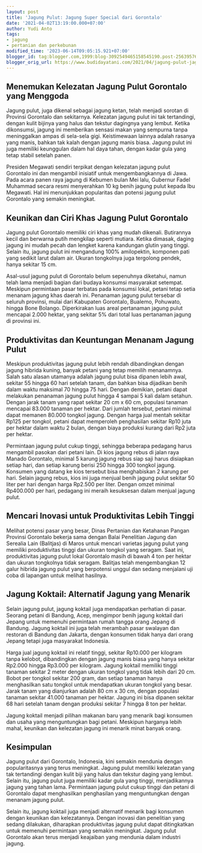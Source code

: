 ```yaml
---
layout: post
title: 'Jagung Pulut: Jagung Super Special dari Gorontalo'
date: '2021-04-02T13:19:00.000+07:00'
author: Yudi Anto
tags:
- jagung
- pertanian dan perkebunan
modified_time: '2023-06-14T09:05:15.921+07:00'
blogger_id: tag:blogger.com,1999:blog-3092549465158545190.post-2563957665597642138
blogger_orig_url: https://www.budidayatani.com/2021/04/jagung-pulut-jagung-super-special-dari.html
---
```


<h2>Menemukan Kelezatan Jagung Pulut Gorontalo yang Menggoda</h2><p>Jagung pulut, juga dikenal sebagai jagung ketan, telah menjadi sorotan di Provinsi Gorontalo dan sekitarnya. Kelezatan jagung pulut ini tak tertandingi, dengan kulit bijinya yang halus dan tekstur dagingnya yang lembut. Ketika dikonsumsi, jagung ini memberikan sensasi makan yang sempurna tanpa meninggalkan ampas di sela-sela gigi. Keistimewaan lainnya adalah rasanya yang manis, bahkan tak kalah dengan jagung manis biasa. Jagung pulut ini juga memiliki keunggulan dalam hal daya tahan, dengan kadar gula yang tetap stabil setelah panen.</p><p>Presiden Megawati sendiri terpikat dengan kelezatan jagung pulut Gorontalo ini dan mengambil inisiatif untuk mengembangkannya di Jawa. Pada acara panen raya jagung di Kebumen bulan Mei lalu, Gubernur Fadel Muhammad secara resmi menyerahkan 10 kg benih jagung pulut kepada Ibu Megawati. Hal ini menunjukkan popularitas dan potensi jagung pulut Gorontalo yang semakin meningkat.</p><h2>Keunikan dan Ciri Khas Jagung Pulut Gorontalo</h2><p>Jagung pulut Gorontalo memiliki ciri khas yang mudah dikenali. Butirannya kecil dan berwarna putih mengkilap seperti mutiara. Ketika dimasak, daging jagung ini mudah pecah dan lengket karena kandungan glutin yang tinggi. Selain itu, jagung pulut ini mengandung 100% amilopektin, komponen pati yang sedikit larut dalam air. Ukuran tongkolnya juga tergolong pendek, hanya sekitar 15 cm.</p><p>Asal-usul jagung pulut di Gorontalo belum sepenuhnya diketahui, namun telah lama menjadi bagian dari budaya konsumsi masyarakat setempat. Meskipun permintaan pasar terbatas pada konsumsi lokal, petani tetap setia menanam jagung khas daerah ini. Penanaman jagung pulut tersebar di seluruh provinsi, mulai dari Kabupaten Gorontalo, Bualemo, Pohuwato, hingga Bone Bolango. Diperkirakan luas areal pertanaman jagung pulut mencapai 2.000 hektar, yang sekitar 5% dari total luas pertanaman jagung di provinsi ini.</p><h2>Produktivitas dan Keuntungan Menanam Jagung Pulut</h2><p>Meskipun produktivitas jagung pulut lebih rendah dibandingkan dengan jagung hibrida kuning, banyak petani yang tetap memilih menanamnya. Salah satu alasan utamanya adalah jagung pulut bisa dipanen lebih awal, sekitar 55 hingga 60 hari setelah tanam, dan bahkan bisa dijadikan benih dalam waktu maksimal 70 hingga 75 hari. Dengan demikian, petani dapat melakukan penanaman jagung pulut hingga 4 sampai 5 kali dalam setahun. Dengan jarak tanam yang rapat sekitar 20 cm x 60 cm, populasi tanaman mencapai 83.000 tanaman per hektar. Dari jumlah tersebut, petani minimal dapat memanen 80.000 tongkol jagung. Dengan harga jual mentah sekitar Rp125 per tongkol, petani dapat memperoleh penghasilan sekitar Rp10 juta per hektar dalam waktu 2 bulan, dengan biaya produksi kurang dari Rp2 juta per hektar.</p><p>Permintaan jagung pulut cukup tinggi, sehingga beberapa pedagang harus mengambil pasokan dari petani lain. Di kios jagung rebus di jalan raya Manado Gorontalo, minimal 5 karung jagung rebus siap saji harus disiapkan setiap hari, dan setiap karung berisi 250 hingga 300 tongkol jagung. Konsumen yang datang ke kios tersebut bisa menghabiskan 2 karung per hari. Selain jagung rebus, kios ini juga menjual benih jagung pulut sekitar 50 liter per hari dengan harga Rp2.500 per liter. Dengan omzet minimal Rp400.000 per hari, pedagang ini meraih kesuksesan dalam menjual jagung pulut.</p><h2>Mencari Inovasi untuk Produktivitas Lebih Tinggi</h2><p>Melihat potensi pasar yang besar, Dinas Pertanian dan Ketahanan Pangan Provinsi Gorontalo bekerja sama dengan Balai Penelitian Jagung dan Serealia Lain (Balitjas) di Maros untuk mencari varietas jagung pulut yang memiliki produktivitas tinggi dan ukuran tongkol yang seragam. Saat ini, produktivitas jagung pulut lokal Gorontalo masih di bawah 4 ton per hektar dan ukuran tongkolnya tidak seragam. Balitjas telah mengembangkan 12 galur hibrida jagung pulut yang berpotensi unggul dan sedang menjalani uji coba di lapangan untuk melihat hasilnya.</p><h2>Jagung Koktail: Alternatif Jagung yang Menarik</h2><p>Selain jagung pulut, jagung koktail juga mendapatkan perhatian di pasar. Seorang petani di Bandung, Acep, mengimpor benih jagung koktail dari Jepang untuk memenuhi permintaan rumah tangga orang Jepang di Bandung. Jagung koktail ini juga telah merambah pasar swalayan dan restoran di Bandung dan Jakarta, dengan konsumen tidak hanya dari orang Jepang tetapi juga masyarakat Indonesia.</p><p>Harga jual jagung koktail ini relatif tinggi, sekitar Rp10.000 per kilogram tanpa kelobot, dibandingkan dengan jagung manis biasa yang hanya sekitar Rp2.000 hingga Rp3.000 per kilogram. Jagung koktail memiliki tinggi tanaman sekitar 2 meter dengan ukuran tongkol yang tidak lebih dari 20 cm. Bobot per tongkol sekitar 200 gram, dan setiap tanaman hanya menghasilkan satu tongkol untuk mendapatkan ukuran tongkol yang besar. Jarak tanam yang dianjurkan adalah 80 cm x 30 cm, dengan populasi tanaman sekitar 41.000 tanaman per hektar. Jagung ini bisa dipanen sekitar 68 hari setelah tanam dengan produksi sekitar 7 hingga 8 ton per hektar.</p><p>Jagung koktail menjadi pilihan makanan baru yang menarik bagi konsumen dan usaha yang menguntungkan bagi petani. Meskipun harganya lebih mahal, keunikan dan kelezatan jagung ini menarik minat banyak orang.</p><h2>Kesimpulan</h2><p>Jagung pulut dari Gorontalo, Indonesia, kini semakin mendunia dengan popularitasnya yang terus meningkat. Jagung pulut memiliki kelezatan yang tak tertandingi dengan kulit biji yang halus dan tekstur daging yang lembut. Selain itu, jagung pulut juga memiliki kadar gula yang tinggi, menjadikannya jagung yang tahan lama. Permintaan jagung pulut cukup tinggi dan petani di Gorontalo dapat menghasilkan penghasilan yang menguntungkan dengan menanam jagung pulut.</p><p>Selain itu, jagung koktail juga menjadi alternatif menarik bagi konsumen dengan keunikan dan kelezatannya. Dengan inovasi dan penelitian yang sedang dilakukan, diharapkan produktivitas jagung pulut dapat ditingkatkan untuk memenuhi permintaan yang semakin meningkat. Jagung pulut Gorontalo akan terus menjadi keajaiban yang mendunia dalam industri jagung.</p>